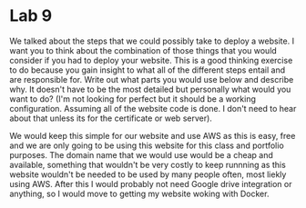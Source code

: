 # Lab 9

We talked about the steps that we could possibly take to deploy a website. I want you to think about the combination of those things that you would consider if you had to deploy your website. This is a good thinking exercise to do because you gain insight to what all of the different steps entail and are responsible for. Write out what parts you would use below and describe why. It doesn't have to be the most detailed but personally what would you want to do? (I'm not looking for perfect but it should be a working configuration. Assuming all of the website code is done. I don't need to hear about that unless its for the certificate or web server).

<!-- Answer Down Here -->

We would keep this simple for our website and use AWS as this is easy, free and we are only going to be using this website for this class and portfolio purposes. The domain name that we would use would be a cheap and available, something that wouldn't be very costly to keep runnning as this website wouldn't be needed to be used by many people often, most liekly using AWS. After this I would probably not need Google drive integration or anything, so I would move to getting my website woking with Docker.